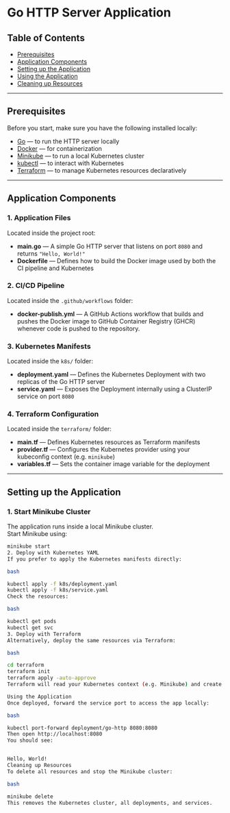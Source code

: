 # Go HTTP Server Application

## Table of Contents
- [Prerequisites](#prerequisites)
- [Application Components](#application-components)
- [Setting up the Application](#setting-up-the-application)
- [Using the Application](#using-the-application)
- [Cleaning up Resources](#cleaning-up-resources)

---

## Prerequisites
Before you start, make sure you have the following installed locally:

- [Go](https://go.dev/doc/install) — to run the HTTP server locally  
- [Docker](https://docs.docker.com/get-docker/) — for containerization  
- [Minikube](https://minikube.sigs.k8s.io/docs/start/) — to run a local Kubernetes cluster  
- [kubectl](https://kubernetes.io/docs/tasks/tools/) — to interact with Kubernetes  
- [Terraform](https://developer.hashicorp.com/terraform/downloads) — to manage Kubernetes resources declaratively  

---

## Application Components

### 1. Application Files
Located inside the project root:

- **main.go** — A simple Go HTTP server that listens on port `8080` and returns `"Hello, World!"`  
- **Dockerfile** — Defines how to build the Docker image used by both the CI pipeline and Kubernetes

### 2. CI/CD Pipeline
Located inside the `.github/workflows` folder:

- **docker-publish.yml** — A GitHub Actions workflow that builds and pushes the Docker image to GitHub Container Registry (GHCR) whenever code is pushed to the repository.

### 3. Kubernetes Manifests
Located inside the `k8s/` folder:

- **deployment.yaml** — Defines the Kubernetes Deployment with two replicas of the Go HTTP server  
- **service.yaml** — Exposes the Deployment internally using a ClusterIP service on port `8080`

### 4. Terraform Configuration
Located inside the `terraform/` folder:

- **main.tf** — Defines Kubernetes resources as Terraform manifests  
- **provider.tf** — Configures the Kubernetes provider using your kubeconfig context (e.g. `minikube`)  
- **variables.tf** — Sets the container image variable for the deployment

---

## Setting up the Application

### 1. Start Minikube Cluster
The application runs inside a local Minikube cluster.  
Start Minikube using:

```bash
minikube start
2. Deploy with Kubernetes YAML
If you prefer to apply the Kubernetes manifests directly:

bash

kubectl apply -f k8s/deployment.yaml
kubectl apply -f k8s/service.yaml
Check the resources:

bash

kubectl get pods
kubectl get svc
3. Deploy with Terraform
Alternatively, deploy the same resources via Terraform:

bash

cd terraform
terraform init
terraform apply -auto-approve
Terraform will read your Kubernetes context (e.g. Minikube) and create the Deployment and Service automatically.

Using the Application
Once deployed, forward the service port to access the app locally:

bash

kubectl port-forward deployment/go-http 8080:8080
Then open http://localhost:8080
You should see:


Hello, World!
Cleaning up Resources
To delete all resources and stop the Minikube cluster:

bash

minikube delete
This removes the Kubernetes cluster, all deployments, and services.
